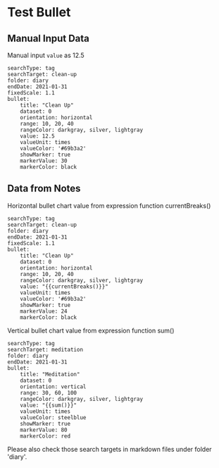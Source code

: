 # Test Bullet

## Manual Input Data

Manual input `value` as 12\.5
``` tracker
searchType: tag
searchTarget: clean-up
folder: diary
endDate: 2021-01-31
fixedScale: 1.1
bullet:
    title: "Clean Up"
    dataset: 0
    orientation: horizontal
    range: 10, 20, 40
    rangeColor: darkgray, silver, lightgray
    value: 12.5
    valueUnit: times
    valueColor: '#69b3a2'
    showMarker: true
    markerValue: 30
    markerColor: black
```

## Data from Notes

Horizontal bullet chart
value from expression function currentBreaks()
``` tracker
searchType: tag
searchTarget: clean-up
folder: diary
endDate: 2021-01-31
fixedScale: 1.1
bullet:
    title: "Clean Up"
    dataset: 0
    orientation: horizontal
    range: 10, 20, 40
    rangeColor: darkgray, silver, lightgray
    value: "{{currentBreaks()}}"
    valueUnit: times
    valueColor: '#69b3a2'
    showMarker: true
    markerValue: 24
    markerColor: black
```

Vertical bullet chart
value from expression function sum()
``` tracker
searchType: tag
searchTarget: meditation
folder: diary
endDate: 2021-01-31
bullet:
    title: "Meditation"
    dataset: 0
    orientation: vertical
    range: 30, 60, 100
    rangeColor: darkgray, silver, lightgray
    value: "{{sum()}}"
    valueUnit: times
    valueColor: steelblue
    showMarker: true
    markerValue: 80
    markerColor: red
```

Please also check those search targets in markdown files under folder 'diary'.